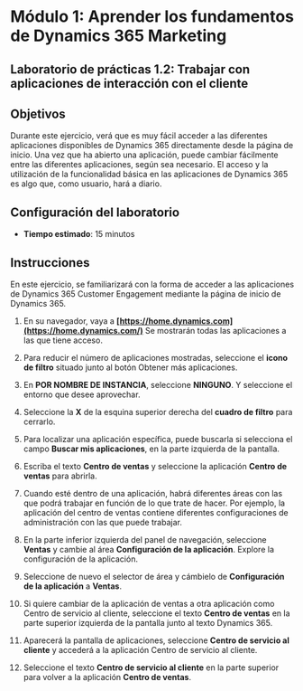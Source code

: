 ﻿---
lab:
    title: 'Laboratorio 1.2: Trabajar con aplicaciones de interacción con el cliente'
    module: 'Módulo 1: Aprender los fundamentos de Dynamics 365 Marketing'
---

Módulo 1: Aprender los fundamentos de Dynamics 365 Marketing
========================

## Laboratorio de prácticas 1.2: Trabajar con aplicaciones de interacción con el cliente 

## Objetivos

Durante este ejercicio, verá que es muy fácil acceder a las diferentes aplicaciones disponibles de Dynamics 365 directamente desde la página de inicio. Una vez que ha abierto una aplicación, puede cambiar fácilmente entre las diferentes aplicaciones, según sea necesario. El acceso y la utilización de la funcionalidad básica en las aplicaciones de Dynamics 365 es algo que, como usuario, hará a diario.


## Configuración del laboratorio

  - **Tiempo estimado**: 15 minutos

## Instrucciones

En este ejercicio, se familiarizará con la forma de acceder a las aplicaciones de Dynamics 365 Customer Engagement mediante la página de inicio de Dynamics 365. 

1. En su navegador, vaya a **[https://home.dynamics.com](https://home.dynamics.com/)** Se mostrarán todas las aplicaciones a las que tiene acceso. 

2. Para reducir el número de aplicaciones mostradas, seleccione el **icono de filtro** situado junto al botón Obtener más aplicaciones. 

3. En **POR NOMBRE DE INSTANCIA**, seleccione **NINGUNO**. Y seleccione el entorno que desee aprovechar. 

4. Seleccione la **X** de la esquina superior derecha del **cuadro de filtro** para cerrarlo. 

5. Para localizar una aplicación específica, puede buscarla si selecciona el campo **Buscar mis aplicaciones**, en la parte izquierda de la pantalla. 

6. Escriba el texto **Centro de ventas** y seleccione la aplicación **Centro de ventas** para abrirla. 

7. Cuando esté dentro de una aplicación, habrá diferentes áreas con las que podrá trabajar en función de lo que trate de hacer. Por ejemplo, la aplicación del centro de ventas contiene diferentes configuraciones de administración con las que puede trabajar. 

8. En la parte inferior izquierda del panel de navegación, seleccione **Ventas** y cambie al área **Configuración de la aplicación**. Explore la configuración de la aplicación.

9. Seleccione de nuevo el selector de área y cámbielo de **Configuración de la aplicación** a **Ventas**.

10. Si quiere cambiar de la aplicación de ventas a otra aplicación como Centro de servicio al cliente, seleccione el texto **Centro de ventas** en la parte superior izquierda de la pantalla junto al texto Dynamics 365. 

11. Aparecerá la pantalla de aplicaciones, seleccione **Centro de servicio al cliente** y accederá a la aplicación Centro de servicio al cliente. 

12. Seleccione el texto **Centro de servicio al cliente** en la parte superior para volver a la aplicación **Centro de ventas**. 
